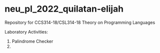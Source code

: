 # neu_pl_2022_quilatan-elijah
Repository for CCS314-18/CSL314-18 Theory on Programming Languages 

Laboratory Activities:

1. Palindrome Checker
2. 
